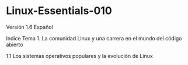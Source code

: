 # Linux-Essentials-010
Versión 1.6 Español

Indice
Tema 1. La comunidad Linux y una carrera en el mundo del código abierto<p>
1.1 Los sistemas operativos populares y la evolución de Linux
